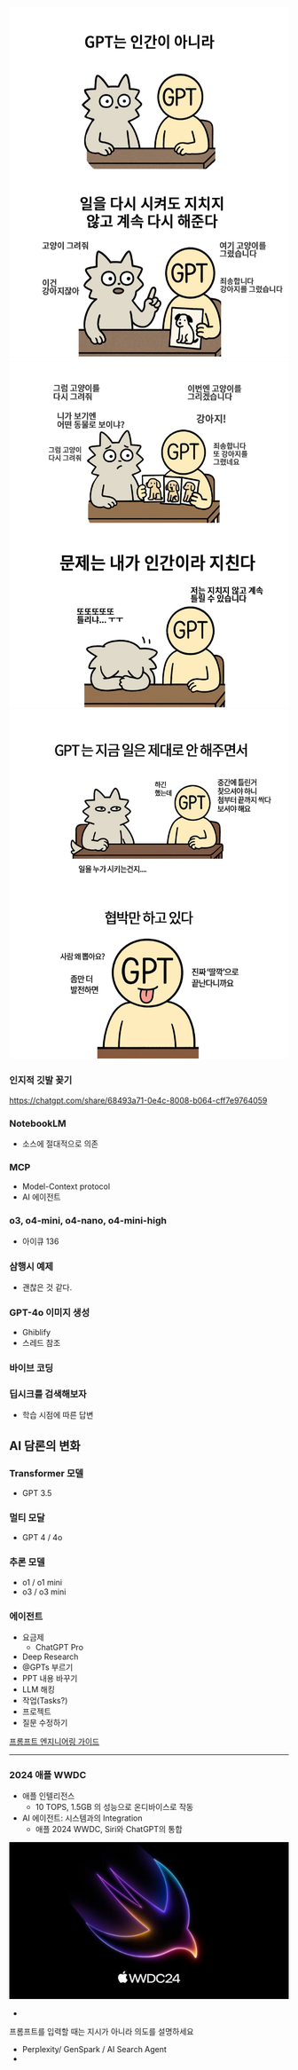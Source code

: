 ![](attachments/chatgpt-toon-1.png)
![](attachments/chatgpt-toon-2.png)
![](attachments/chatgpt-toon-3.png)

### 인지적 깃발 꽂기

https://chatgpt.com/share/68493a71-0e4c-8008-b064-cff7e9764059


### NotebookLM

- 소스에 절대적으로 의존

### MCP

- Model-Context protocol
- AI 에이전트

### o3, o4-mini, o4-nano, o4-mini-high

- 아이큐 136

### 삼행시 예제

- 괜찮은 것 같다.

### GPT-4o 이미지 생성

- Ghiblify
- 스레드 참조

### 바이브 코딩

### 딥시크를 검색해보자

- 학습 시점에 따른 답변

## AI 담론의 변화

### Transformer 모델

- GPT 3.5

### 멀티 모달

- GPT 4 / 4o

### 추론 모델

- o1 / o1 mini
- o3 / o3 mini

### 에이전트

- 요금제
	- ChatGPT Pro
- Deep Research
- @GPTs 부르기
- PPT 내용 바꾸기
- LLM 해킹
- 작업(Tasks?)
- 프로젝트
- 질문 수정하기

[프롬프트 엔지니어링 가이드](https://www.promptingguide.ai/kr)

---

### 2024 애플 WWDC

- 애플 인텔리전스
	- 10 TOPS, 1.5GB 의 성능으로 온디바이스로 작동
- AI 에이전트: 시스템과의 Integration
	- 애플 2024 WWDC, Siri와 ChatGPT의 통합

![](attachments/chatgpt-apple_inteligence.png)

-

프롬프트를 입력할 때는 지시가 아니라 의도를 설명하세요


- Perplexity/ GenSpark / AI Search Agent
- 
